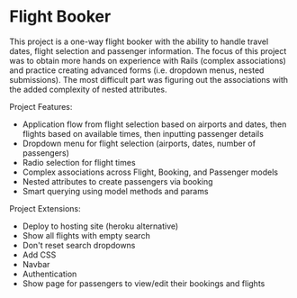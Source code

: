 # Flight Booker

This project is a one-way flight booker with the ability to handle travel dates, flight selection and passenger information.
The focus of this project was to obtain more hands on experience with Rails (complex associations) and practice creating advanced forms (i.e. dropdown menus, nested submissions). The most difficult part was figuring out the associations with the added complexity of nested attributes.

Project Features:
* Application flow from flight selection based on airports and dates, then flights based on available times, then inputting passenger details
* Dropdown menu for flight selection (airports, dates, number of passengers)
* Radio selection for flight times
* Complex associations across Flight, Booking, and Passenger models
* Nested attributes to create passengers via booking
* Smart querying using model methods and params

Project Extensions:
* Deploy to hosting site (heroku alternative)
* Show all flights with empty search
* Don't reset search dropdowns
* Add CSS
* Navbar
* Authentication
* Show page for passengers to view/edit their bookings and flights
